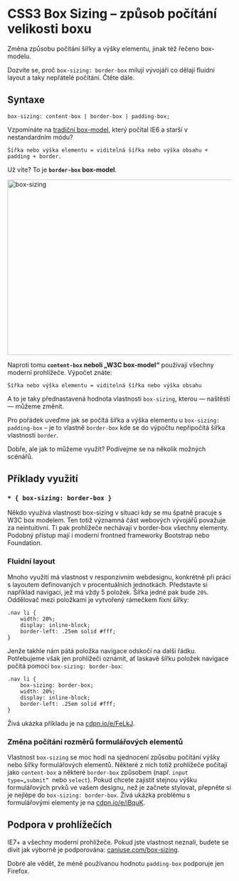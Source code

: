 CSS3 Box Sizing – způsob počítání velikosti boxu
===============================================

Změna způsobu počítání šířky a výšky elementu, jinak též řečeno box-modelu.

Dozvíte se, proč `box-sizing: border-box` milují vývojáři co dělají fluidní layout a taky nepřátelé počítání. Čtěte dále.

## Syntaxe

    box-sizing: content-box | border-box | padding-box;

Vzpomínáte na [tradiční box-model](http://en.wikipedia.org/wiki/Internet_Explorer_box_model_bug), který počítal IE6 a starší v nestandardním módu?

    Šířka nebo výška elementu = viditelná šířka nebo výška obsahu + padding + border.

Už víte? To je **`border-box` box-model**.

<img class="picture" src="content/schemes/CSS3-box-sizing.svg" width="700" height="394" alt="box-sizing">

Naproti tomu **`content-box` neboli „W3C box-model“** používají všechny moderní prohlížeče. Výpočet znáte:

    Šířka nebo výška elementu = viditelná šířka nebo výška obsahu

A to je taky přednastavená hodnota vlastnosti `box-sizing`, kterou — naštěstí — můžeme změnit.

Pro pořádek uveďme jak se počítá šířka a výška elementu u `box-sizing: padding-box` – je to vlastně `border-box` kde se do výpočtu nepřipočítá šířka vlastnosti `border`.

Dobře, ale jak to můžeme využít? Podívejme se na několik možných scénářů.


## Příklady využití

### `* { box-sizing: border-box }`

Někdo využívá vlastnosti box-sizing v situaci kdy se mu špatně pracuje s W3C box modelem. Ten totiž významná část webových vývojářů považuje za neintuitivní. Ti pak prohlížeče nechávají v border-box všechny elementy. Podobný přístup mají i moderní frontned frameworky Bootstrap nebo Foundation.

### Fluidní layout

Mnoho využití má vlastnost v responzivním webdesignu, konkrétně při práci s layoutem definovaných v procentuálních jednotkách. Představte si například navigaci, jež má vždy 5 položek. Šířka jedné pak bude `20%`. Oddělovač mezi položkami je vytvořený rámečkem fixní šířky:

    .nav li {
        width: 20%;
        display: inline-block;
        border-left: .25em solid #fff;
    }

Jenže takhle nám pátá  položka navigace odskočí na další řádku. Potřebujeme však jen prohlížeči oznámit, ať laskavě šířku položek navigace počítá pomocí `box-sizing: border-box`:

    .nav li {
        box-sizing: border-box;
        width: 20%;
        display: inline-block;
        border-left: .25em solid #fff;
    }

Živá ukázka příkladu je na [cdpn.io/e/FeLkJ](http://cdpn.io/e/FeLkJ).


### Změna počítání rozměrů formulářových elementů

Vlastnost `box-sizing` se moc hodí na sjednocení způsobu počítání výšky nebo šířky formulářových elementů. Některé z nich totiž prohlížeče počítají jako `content-box` a některé `border-box` způsobem (např. `input type=„submit“ `nebo `select`). Pokud chcete zajistit stejnou výšku formulářových prvků ve vašem designu, než je začnete stylovat, přepněte si je nejlépe do `box-sizing: border-box`. Živá ukázka problému s formulářovými elementy je na [cdpn.io/e/iBquK](http://cdpn.io/e/iBquK).

## Podpora v prohlížečích

IE7+ a všechny moderní prohlížeče. Pokud jste vlastnost neznali, budete se divit jak výborně je podporována: [caniuse.com/box-sizing](http://caniuse.com/box-sizing).

Dobré ale vědět, že méně používanou hodnotu `padding-box` podporuje jen Firefox.


